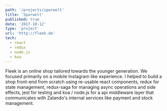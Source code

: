 ```yaml
---
path: '/projects/sparwelt'
title: 'Sparwelt'
published: true
date: '2017-10-12'
type: 'project'
url: 'http://fleek.de'
tech:
  - react
  - redux
  - node.js
  - koa
---
```


Fleek is an online shop tailored towards the younger generation. We focused primarily on a mobile Instagram like experience.
I helped to build a shop front-end from scratch using re-usable react components, redux for state management, redux-saga for managing async operations and side effects, jest for testing and koa / node.js for a api middleware layer that communicates with
Zalando's internal services like payment and stock management.

